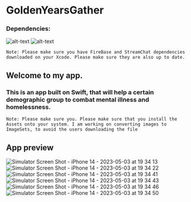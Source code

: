 # GoldenYearsGather

### Dependencies:

![alt-text](https://img.shields.io/badge/Swift-I8AU6F?style=for-the-badges&logo=swift)
![alt-text](https://img.shields.io/badge/Firebase-FF7800?style=for-the-badges&logo=firebase)

```Note: Please make sure you have FireBase and StreamChat dependencies downloaded on your Xcode. Please make sure they are also up to date. ```

## Welcome to my app.

### This is an app built on Swift, that will help a certain demographic group to combat mental illness and homelessness. 

```Note: Please make sure you. Please make sure that you install the Assets onto your system. I am working on converting images to ImageSets, to avoid the users downloading the file```


## App preview

![Simulator Screen Shot - iPhone 14 - 2023-05-03 at 19 34 13](https://user-images.githubusercontent.com/98615500/236104473-1b79580c-7ffb-44fa-bf7d-7d5e1999477f.png)
![Simulator Screen Shot - iPhone 14 - 2023-05-03 at 19 34 22](https://user-images.githubusercontent.com/98615500/236104494-c727e075-5f46-4943-8707-c0edce15adc7.png)
![Simulator Screen Shot - iPhone 14 - 2023-05-03 at 19 34 41](https://user-images.githubusercontent.com/98615500/236104577-bdd8697e-b87c-4b6e-af02-4a0c428c85da.png)
![Simulator Screen Shot - iPhone 14 - 2023-05-03 at 19 34 43](https://user-images.githubusercontent.com/98615500/236104581-b12189d3-d93c-4b66-9293-74a3368e1928.png)
![Simulator Screen Shot - iPhone 14 - 2023-05-03 at 19 34 46](https://user-images.githubusercontent.com/98615500/236104587-6fe3677f-4333-4ab3-b60a-66d3b251aab1.png)
![Simulator Screen Shot - iPhone 14 - 2023-05-03 at 19 34 50](https://user-images.githubusercontent.com/98615500/236104590-e4de0e73-d35d-49e2-abb9-203b5f8dbd36.png)
